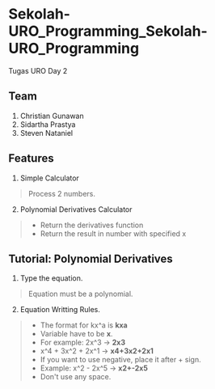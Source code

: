 # Sekolah-URO_Programming_Sekolah-URO_Programming
Tugas URO Day 2

## Team
1. Christian Gunawan
2. Sidartha Prastya
3. Steven Nataniel

## Features 
1. Simple Calculator
> Process 2 numbers.
2. Polynomial Derivatives Calculator
>  - Return the derivatives function
>  - Return the result in number with specified x

## Tutorial: Polynomial Derivatives
1. Type the equation.
> Equation must be a polynomial.
2. Equation Writting Rules.
> + The format for kx^a is **kxa**
> + Variable have to be **x**.
> + For example: 2x^3 -> **2x3**
> + x^4 + 3x^2 + 2x^1 -> **x4+3x2+2x1**
> + If you want to use negative, place it after + sign.
> + Example: x^2 - 2x^5 -> **x2+-2x5**
> + Don't use any space.
